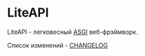 # LiteAPI

LiteAPI - легковесный [ASGI](https://asgi.readthedocs.io/en/latest/) веб-фрэймворк.

Список изменений - [CHANGELOG](CHANGELOG.md)

